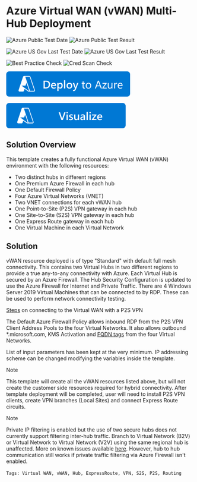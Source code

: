 # Azure Virtual WAN (vWAN) Multi-Hub Deployment

![Azure Public Test Date](https://azurequickstartsservice.blob.core.windows.net/badges/quickstarts/microsoft.network/secure-virtual-wan/PublicLastTestDate.svg)
![Azure Public Test Result](https://azurequickstartsservice.blob.core.windows.net/badges/quickstarts/microsoft.network/secure-virtual-wan/PublicDeployment.svg)

![Azure US Gov Last Test Date](https://azurequickstartsservice.blob.core.windows.net/badges/quickstarts/microsoft.network/secure-virtual-wan/FairfaxLastTestDate.svg)
![Azure US Gov Last Test Result](https://azurequickstartsservice.blob.core.windows.net/badges/quickstarts/microsoft.network/secure-virtual-wan/FairfaxDeployment.svg)

![Best Practice Check](https://azurequickstartsservice.blob.core.windows.net/badges/quickstarts/microsoft.network/secure-virtual-wan/BestPracticeResult.svg)
![Cred Scan Check](https://azurequickstartsservice.blob.core.windows.net/badges/quickstarts/microsoft.network/secure-virtual-wan/CredScanResult.svg)

[![Deploy To Azure](https://raw.githubusercontent.com/Azure/azure-quickstart-templates/master/1-CONTRIBUTION-GUIDE/images/deploytoazure.svg?sanitize=true)](https://portal.azure.com/#create/Microsoft.Template/uri/https%3A%2F%2Fraw.githubusercontent.com%2FAzure%2Fazure-quickstart-templates%2Fmaster%2Fquickstarts%2Fmicrosoft.network%2Fsecure-virtual-wan%2Fazuredeploy.json)

[![Visualize](https://raw.githubusercontent.com/Azure/azure-quickstart-templates/master/1-CONTRIBUTION-GUIDE/images/visualizebutton.svg?sanitize=true)](http://armviz.io/#/?load=https%3A%2F%2Fraw.githubusercontent.com%2FAzure%2Fazure-quickstart-templates%2Fmaster%2Fquickstarts%2Fmicrosoft.network%2Fsecure-virtual-wan%2Fazuredeploy.json)

## Solution Overview

This template creates a fully functional Azure Virtual WAN (vWAN) environment with the following resources:

- Two distinct hubs in different regions
- One Premium Azure Firewall in each hub
- One Default Firewall Policy
- Four Azure Virtual Networks (VNET)
- Two VNET connections for each vWAN hub
- One Point-to-Site (P2S) VPN gateway in each hub
- One Site-to-Site (S2S) VPN gateway in each hub
- One Express Route gateway in each hub
- One Virtual Machine in each Virtual Network

## Solution

vWAN resource deployed is of type "Standard" with default full mesh connectivity.
This contains two Virtual Hubs in two different regions to provide a true any-to-any connectivity with Azure. Each Virtual Hub is secured by an Azure Firewall. The Hub Security Configuration is updated to use the Azure Firewall for Internet and Private Traffic. There are 4 Windows Server 2019 Virtual Machines that can be connected to by RDP. These can be used to perform network connectivity testing.

[Steps](https://docs.microsoft.com/en-us/azure/virtual-wan/virtual-wan-point-to-site-azure-ad#device) on connecting to the Virtual WAN with a P2S VPN

The Default Azure Firewall Policy allows inbound RDP from the P2S VPN Client Address Pools to the four Virtual Networks. It also allows outbound *.microsoft.com, KMS Activation and [FQDN tags](https://docs.microsoft.com/en-us/azure/firewall/fqdn-tags#current-fqdn-tags) from the four Virtual Networks.

List of input parameters has been kept at the very minimum.
IP addressing scheme can be changed modifying the variables inside the template.

> [!NOTE]
> This template will create all the vWAN resources listed above, but will not create the customer side resources required for hybrid connectivity. After template deployment will be completed, user will need to install P2S VPN clients, create VPN branches (Local Sites) and connect Express Route circuits.

> [!NOTE]
> Private IP filtering is enabled but the use of two secure hubs does not currently support filtering inter-hub traffic. Branch to Virtual Network (B2V) or Virtual Network to Virtual Network (V2V) using the same regional hub is unaffected. More on known issues available [here](https://docs.microsoft.com/en-us/azure/virtual-wan/virtual-wan-point-to-site-azure-ad#device). However, hub to hub communication still works if private traffic filtering via Azure Firewall isn't enabled.

`Tags: Virtual WAN, vWAN, Hub, ExpressRoute, VPN, S2S, P2S, Routing`
